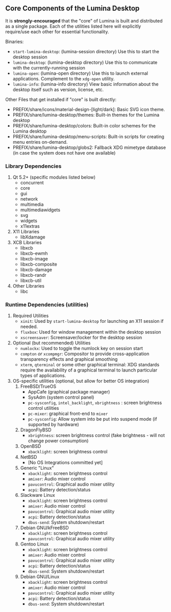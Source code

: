 ## Core Components of the Lumina Desktop

It is **strongly-encouraged** that the "core" of Lumina is built and distributed as a single package. Each of the utilities listed here will explicitly require/use each other for essential functionality.

Binaries:
 * `start-lumina-desktop`: (lumina-session directory) Use this to start the desktop session
 * `lumina-desktop`: (lumina-desktop directory) Use this to communicate with the currently-running session
 * `lumina-open`: (lumina-open directory) Use this to launch external applications. Complement to the `xdg-open` utility.
 * `lumina-info`: (lumina-info directory) View basic information about the desktop itself such as version, license, etc.

Other Files that get installed if "core" is built directly:
 * PREFIX/share/icons/material-design-[light/dark]: Basic SVG icon theme.
 * PREFIX/share/lumina-desktop/themes: Built-in themes for the Lumina desktop
 * PREFIX/share/lumina-desktop/colors: Built-in color schemes for the Lumina desktop
 * PREFIX/share/lumina-desktop/menu-scripts: Built-in scripts for creating menu entries on-demand.
 * PREFIX/share/lumina-desktop/globs2: Fallback XDG mimetype database (in case the system does not have one available)

### Library Dependencies

1. Qt 5.2+ (specific modules listed below)
   * concurrent
   * core
   * gui
   * network
   * multimedia
   * multimediawidgets
   * svg
   * widgets
   * x11extras
2. X11 Libraries
   * libXdamage
3. XCB Libraries
   * libxcb
   * libxcb-ewmh
   * libxcb-image
   * libxcb-composite
   * libxcb-damage
   * libxcb-randr
   * libxcb-util
4. Other Libraries
   * libc

### Runtime Dependencies (utilities)
1. Required Utilities
   * `xinit`: Used by `start-lumina-desktop` for launching an X11 session if needed.
   * `fluxbox`: Used for window management within the desktop session
   * `xscreensaver`: Screensaver/locker for the desktop session
2. Optional (but recommended) Utilities
   * `numlockx`: Used to toggle the numlock key on session start
   * `compton` *or* `xcompmgr`: Compositor to provide cross-application transparency effects and graphical smoothing
   * `xterm`, `qterminal` or some other graphical terminal: XDG standards require the availability of a graphical terminal to launch particular types of applications.
3. OS-specific utilities (optional, but allow for better OS integration)
   1. FreeBSD/TrueOS
      * AppCafe (graphical package manager)
      * SysAdm (system control panel)
      * `pc-sysconfig`, `intel_backlight`, `xbrightness` : screen brightness control utilities
      * `pc-mixer`: graphical front-end to `mixer`
      * `pc-sysconfig`: Allow system into be put into suspend mode (if supported by hardware)
   2. DragonFlyBSD
      * `xbrightness`: screen brightness control (fake brightness - will not change power consumption)
   3. OpenBSD
      * `xbacklight`: screen brightness control
   4. NetBSD
      * [No OS Integrations committed yet]
   5. Generic "Linux"
      * `xbacklight`: screen brightness control
      * `amixer`: Audio mixer control
      * `pavucontrol`: Graphical audio mixer utility
      * `acpi`: Battery detection/status
   6. Slackware Linux
      * `xbacklight`: screen brightness control
      * `amixer`: Audio mixer control
      * `pavucontrol`: Graphical audio mixer utility
      * `acpi`: Battery detection/status
      * `dbus-send`: System shutdown/restart
   7. Debian GNU/kFreeBSD
      * `xbacklight`: screen brightness control
      * `pavucontrol`: Graphical audio mixer utility
   8. Gentoo Linux
      * `xbacklight`: screen brightness control
      * `amixer`: Audio mixer control
      * `pavucontrol`: Graphical audio mixer utility
      * `acpi`: Battery detection/status
      * `dbus-send`: System shutdown/restart
    9. Debian GNU/Linux
       * `xbacklight`: screen brightness control
       * `amixer`: Audio mixer control
       * `pavucontrol`: Graphical audio mixer utility
       * `acpi`: Battery detection/status
       * `dbus-send`: System shutdown/restart
